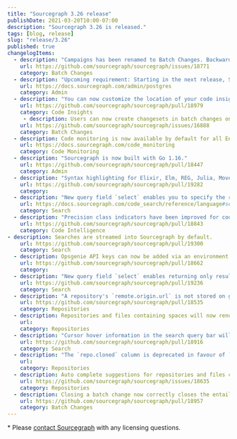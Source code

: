 ```yaml
---
title: "Sourcegraph 3.26 release"
publishDate: 2021-03-20T10:00-07:00
description: "Sourcegraph 3.26 is released."
tags: [blog, release]
slug: "release/3.26"
published: true
changelogItems:
  - description: "Campaigns has been renamed to Batch Changes. Backward compatibility has been preserved for folks using it in previous releases. See #18771 for details."
    url: https://github.com/sourcegraph/sourcegraph/issues/18771
    category: Batch Changes
  - description: "Upcoming requirement: Starting in the next release, Sourcegraph 3.27 scheduled for April 20th, Postgres 12 will be considered a minimum requirement for Sourcegraph to run."
    url: https://docs.sourcegraph.com/admin/postgres
    category: Admin
  - description: "You can now customize the location of your code insights using new boolean settings. Options include the home page, insights page, and directory pages."
    url: https://github.com/sourcegraph/sourcegraph/pull/18979
    category: Code Insights
     - description: Users can now create changesets in batch changes on repositories that are cloned using SSH.
    url: https://github.com/sourcegraph/sourcegraph/issues/16888
    category: Batch Changes
  - description: Code monitoring is now available by default for all Enterprise customers.
    url: https://docs.sourcegraph.com/code_monitoring
    category: Code Monitoring
  - description: "Sourcegraph is now built with Go 1.16."
    url: https://github.com/sourcegraph/sourcegraph/pull/18447
    category: Admin
  - description: "Syntax highlighting for Elixir, Elm, REG, Julia, Move, Nix, Puppet, VimL, and Coq is now supported."
    url: https://github.com/sourcegraph/sourcegraph/pull/19282
    category:
  - description: "New query field `select` enables you to specify the result type from the set of search results."
    url: https://docs.sourcegraph.com/code_search/reference/language#select
    category: Search
  - description: "Precision class indicators have been improved for code intelligence results in both the hover overlay as well as the definition and references locations panel."
    url: https://github.com/sourcegraph/sourcegraph/pull/18843
    category: Code Intelligence
- description: Searches are streamed into Sourcegraph by default.
    url: https://github.com/sourcegraph/sourcegraph/pull/19300
    category: Search
  - description: Opsgenie API keys can now be added via an environment variable.
    url: https://github.com/sourcegraph/sourcegraph/pull/18662
    category:
  - description: "New query field `select` enables returning only results of the desired type. See [documentation](https://docs.sourcegraph.com/code_search/reference/language#select) for details."
    url: https://github.com/sourcegraph/sourcegraph/pull/19236
    category: Search
  - description: "A repository's `remote.origin.url` is not stored on gitserver disk anymore. Note: if you use the experimental feature `customGitFetch` your setting may need to be updated to specify the remote URL."
    url: https://github.com/sourcegraph/sourcegraph/pull/18535
    category: Repositories
  - description: Repositories and files containing spaces will now render with escaped spaces in the query bar rather than being
    url:
    category: Repositories
  - description: "Cursor hover information in the search query bar will now display after 150ms (previously 0ms)."
    url: https://github.com/sourcegraph/sourcegraph/pull/18916
    category: Search
  - description: "The `repo.cloned` column is deprecated in favour of `gitserver_repos.clone_status`. It will be removed in a subsequent release."
    url:
    category: Repositories
  - description: Auto complete suggestions for repositories and files containing spaces will now be automatically escaped when accepting the suggestion.
    url: https://github.com/sourcegraph/sourcegraph/issues/18635
    category: Repositories
  - description: Closing a batch change now correctly closes the entailed changesets, when requested by the user.
    url: https://github.com/sourcegraph/sourcegraph/pull/18957
    category: Batch Changes
---
```

\* Please [contact Sourcegraph](https://about.sourcegraph.com/contact/sales/) with any licensing questions.
